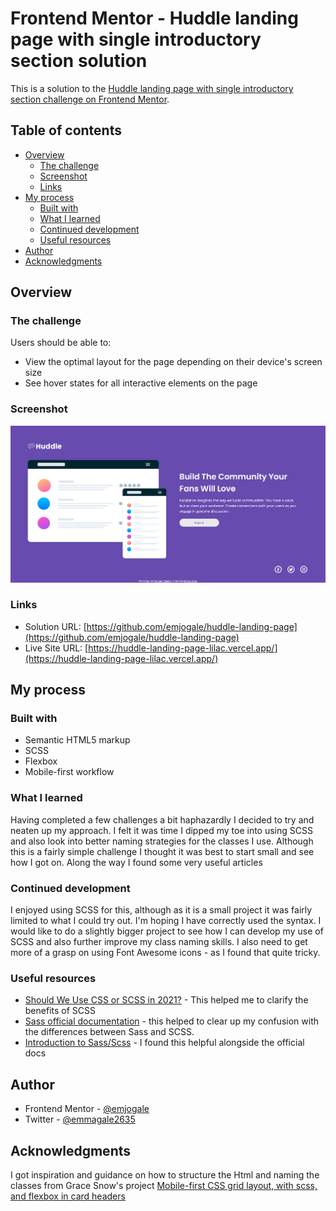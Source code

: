 # Frontend Mentor - Huddle landing page with single introductory section solution

This is a solution to the [Huddle landing page with single introductory section challenge on Frontend Mentor](https://www.frontendmentor.io/challenges/huddle-landing-page-with-a-single-introductory-section-B_2Wvxgi0).

## Table of contents

- [Overview](#overview)
  - [The challenge](#the-challenge)
  - [Screenshot](#screenshot)
  - [Links](#links)
- [My process](#my-process)
  - [Built with](#built-with)
  - [What I learned](#what-i-learned)
  - [Continued development](#continued-development)
  - [Useful resources](#useful-resources)
- [Author](#author)
- [Acknowledgments](#acknowledgments)

## Overview

### The challenge

Users should be able to:

- View the optimal layout for the page depending on their device's screen size
- See hover states for all interactive elements on the page

### Screenshot

![](./images/screenshot.png)

### Links

- Solution URL: [https://github.com/emjogale/huddle-landing-page](https://github.com/emjogale/huddle-landing-page)
- Live Site URL: [https://huddle-landing-page-lilac.vercel.app/](https://huddle-landing-page-lilac.vercel.app/)

## My process

### Built with

- Semantic HTML5 markup
- SCSS
- Flexbox
- Mobile-first workflow

### What I learned

Having completed a few challenges a bit haphazardly I decided to try and neaten up my approach. I felt it was time I dipped my toe into using SCSS and also look into better naming strategies for the classes I use. Although this is a fairly simple challenge I thought it was best to start small and see how I got on.
Along the way I found some very useful articles

### Continued development

I enjoyed using SCSS for this, although as it is a small project it was fairly limited to what I could try out. I'm hoping I have correctly used the syntax. I would like to do a slightly bigger project to see how I can develop my use of SCSS and also further improve my class naming skills.
I also need to get more of a grasp on using Font Awesome icons - as I found that quite tricky.

### Useful resources

- [Should We Use CSS or SCSS in 2021?](https://blog.bitsrc.io/will-scss-be-replaced-by-css3-754842d6b681) - This helped me to clarify the benefits of SCSS
- [Sass official documentation](https://sass-lang.com/documentation/syntax) - this helped to clear up my confusion with the differences between Sass and SCSS.
- [Introduction to Sass/Scss](https://www.studytonight.com/sass/introduction-to-sass-scss) - I found this helpful alongside the official docs

## Author

- Frontend Mentor - [@emjogale](https://www.frontendmentor.io/profile/emjogale)
- Twitter - [@emmagale2635](https://www.twitter.com/emmagale2635)

## Acknowledgments

I got inspiration and guidance on how to structure the Html and naming the classes from Grace Snow's project [Mobile-first CSS grid layout, with scss, and flexbox in card headers](https://github.com/grace-snow/fmentor_testimonials-grid-section-main)
